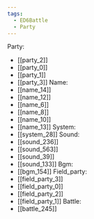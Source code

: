```yaml
---
tags:
  - ED6Battle
  - Party
---
```

Party:
- [[party_2]]
- [[party_0]]
- [[party_1]]
- [[party_3]]
Name:
- [[name_14]]
- [[name_12]]
- [[name_6]]
- [[name_8]]
- [[name_10]]
- [[name_13]]
System:
- [[system_28]]
Sound:
- [[sound_236]]
- [[sound_563]]
- [[sound_39]]
- [[sound_133]]
Bgm:
- [[bgm_154]]
Field_party:
- [[field_party_3]]
- [[field_party_0]]
- [[field_party_2]]
- [[field_party_1]]
Battle:
- [[battle_245]]
